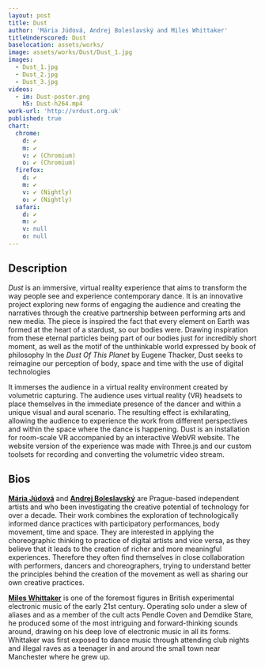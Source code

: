 ```yaml
---
layout: post
title: Dust
author: 'Mária Júdová, Andrej Boleslavský and Miles Whittaker'
titleUnderscored: Dust
baselocation: assets/works/
image: assets/works/Dust/Dust_1.jpg
images:
  - Dust_1.jpg
  - Dust_2.jpg
  - Dust_3.jpg
videos:
  - im: Dust-poster.png
    h5: Dust-h264.mp4
work-url: 'http://vrdust.org.uk'
published: true
chart:
  chrome:
    d: ✔
    m: ✔
    v: ✔ (Chromium)
    o: ✔ (Chromium)
  firefox:
    d: ✔
    m: ✔
    v: ✔ (Nightly)
    o: ✔ (Nightly)
  safari:
    d: ✔
    m: ✔
    v: null
    o: null
---
```


## Description
*Dust* is an immersive, virtual reality experience that aims to transform the way people see and experience contemporary dance. It is an innovative project exploring new forms of engaging the audience and creating the narratives through the creative partnership between performing arts and new media. The piece is inspired the fact that every element on Earth was formed at the heart of a stardust, so our bodies were. Drawing inspiration from these eternal particles being part of our bodies just for incredibly short moment, as well as the motif of the unthinkable world expressed by book of philosophy In the *Dust Of This Planet* by Eugene Thacker, Dust seeks to reimagine our perception of body, space and time with the use of digital technologies

It immerses the audience in a virtual reality environment created by volumetric capturing. The audience uses virtual reality (VR) headsets to place themselves in the immediate presence of the dancer and within a unique visual and aural scenario. The resulting effect is exhilarating, allowing the audience to experience the work from different perspectives and within the space where the dance is happening. Dust is an installation for room-scale VR accompanied by an interactive WebVR website. The website version of the experience was made with Three.js and our custom toolsets for recording and converting the volumetric video stream.

## Bios	
**[Mária Júdová](http://mariajudova.net/)** and **[Andrej Boleslavský](http://id144.org)** are Prague-based independent artists and who been investigating the creative potential of technology for over a decade. Their work combines the exploration of technologically informed dance practices with participatory performances, body movement, time and space. They are interested in applying the choreographic thinking to practice of digital artists and vice versa, as they believe that it leads to the creation of richer and more meaningful experiences. Therefore they often find themselves in close collaboration with performers, dancers and choreographers, trying to understand better the principles behind the creation of the movement as well as sharing our own creative practices. 

**[Miles Whittaker](http://modern-love.co.uk/)** is one of the foremost figures in British experimental electronic music of the early 21st century. Operating solo under a slew of aliases and as a member of the cult acts Pendle Coven and Demdike Stare, he produced some of the most intriguing and forward-thinking sounds around, drawing on his deep love of electronic music in all its forms. Whittaker was first exposed to dance music through attending club nights and illegal raves as a teenager in and around the small town near Manchester where he grew up.
